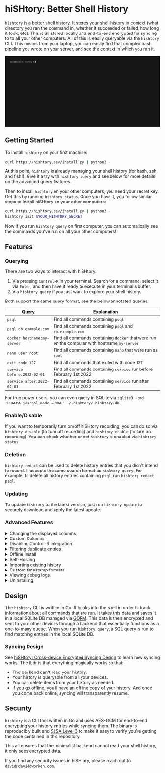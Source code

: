 # hiSHtory: Better Shell History

`hishtory` is a better shell history. It stores your shell history in context (what directory you ran the command in, whether it succeeded or failed, how long it took, etc). This is all stored locally and end-to-end encrypted for syncing to to all your other computers. All of this is easily queryable via the `hishtory` CLI. This means from your laptop, you can easily find that complex bash pipeline you wrote on your server, and see the context in which you ran it. 

![demo](https://raw.githubusercontent.com/ddworken/hishtory/master/backend/web/landing/www/img/demo.gif)

## Getting Started

To install `hishtory` on your first machine:

```bash
curl https://hishtory.dev/install.py | python3 -
```

At this point, `hishtory` is already managing your shell history (for bash, zsh, and fish!). Give it a try with `hishtory query` and see below for more details on the advanced query features. 

Then to install `hishtory` on your other computers, you need your secret key. Get this by running `hishtory status`. Once you have it, you follow similar steps to install hiSHtory on your other computers:

```bash
curl https://hishtory.dev/install.py | python3 -
hishtory init $YOUR_HISHTORY_SECRET
```

Now if you run `hishtory query` on first computer, you can automatically see the commands you've run on all your other computers!

## Features

### Querying

There are two ways to interact with hiSHtory. 

1. Via pressing `Control+R` in your terminal. Search for a command, select it via `Enter`, and then have it ready to execute in your terminal's buffer. 
2. Via `hishtory query` if you just want to explore your shell history. 

Both support the same query format, see the below annotated queries:

| Query | Explanation |
|---|---|
| `psql` | Find all commands containing `psql` |
| `psql db.example.com` | Find all commands containing `psql` and `db.example.com` |
| `docker hostname:my-server` | Find all commands containing `docker` that were run on the computer with hostname `my-server` |
| `nano user:root` | Find all commands containing `nano` that were run as `root` |
| `exit_code:127` | Find all commands that exited with code `127` |
| `service before:2022-02-01` | Find all commands containing `service` run before February 1st 2022 |
| `service after:2022-02-01` | Find all commands containing `service` run after February 1st 2022 |

For true power users, you can even query in SQLite via `sqlite3 -cmd 'PRAGMA journal_mode = WAL' ~/.hishtory/.hishtory.db`. 

### Enable/Disable

If you want to temporarily turn on/off hiSHtory recording, you can do so via `hishtory disable` (to turn off recording) and `hishtory enable` (to turn on recording). You can check whether or not `hishtory` is enabled via `hishtory status`. 

### Deletion

`hishtory redact` can be used to delete history entries that you didn't intend to record. It accepts the same search format as `hishtory query`. For example, to delete all history entries containing `psql`, run `hishtory redact psql`. 

### Updating

To update `hishtory` to the latest version, just run `hishtory update` to securely download and apply the latest update. 

### Advanced Features

<details>
<summary>Changing the displayed columns</summary>

You can customize the columns that are displayed via `hishtory config-set displayed-columns`. For example, to display only the cwd and command:

```
hishtory config-set displayed-columns CWD Command
```
</details>

<details>
<summary>Custom Columns</summary>

You can create custom column definitions that are populated from arbitrary commands. For example, if you want to create a new column named `git_remote` that contains the git remote if the cwd is in a git directory, you can run:

```
hishtory config-add custom-column git_remote '(git remote -v 2>/dev/null | grep origin 1>/dev/null ) && git remote get-url origin || true'
hishtory config-add displayed-columns git_remote
```
</details>

<details>
<summary>Disabling Control-R integration</summary>
If you'd like to disable the control-R integration in your shell, you can do so by running `hishtory config-set enable-control-r false`. 
</details>

<details>
<summary>Filtering duplicate entries</summary>
By default, hishtory query will show all results even if this includes duplicate history entries. This helps you keep track of how many times you've run a command and in what contexts. If you'd rather disable this so that hiSHtory won't show duplicate entries, you can run:

```
hishtory config-set filter-duplicate-commands true
```
</details>

<details>
<summary>Offline Install</summary>
If you don't need the ability to sync your shell history, you can install hiSHtory in offline mode. 

Download the latest binary from [Github Releases](https://github.com/ddworken/hishtory/releases), and then run `./hishtory-binary install --offline` to install hiSHtory in a fully offline mode. This disables syncing and it is not possible to re-enable syncing after doing this.
</details>

<details>
<summary>Self-Hosting</summary>
By default, hiSHtory relies on a backend for syncing. All data is end-to-end encrypted, so the backend can't view your history. 

But if you'd like to self-host the hishtory backend, you can! The backend is a simple go binary in `backend/server/server.go` that uses postgres to store data. Check out the [`docker-compose.yml`](https://github.com/ddworken/hishtory/blob/master/backend/server/docker-compose.yml) file for an example config to start a hiSHtory server and how to configure it. 
</details>

<details>
<summary>Importing existing history</summary>
hiSHtory imports your existing shell history by default. If for some reason this didn't work (e.g. you had your shell history in a non-standard file), you can import it by piping it into `hishtory import` (e.g. `cat ~/.my_history | hishtory import`).
</details>

<details>
<summary>Custom timestamp formats</summary>
You can configure a custom timestamp format for hiSHtory via `hishtory config-set timestamp-format '2006/Jan/2 15:04'`. The timestamp format string should be in [the format used by Go's `time.Format(...)`](https://pkg.go.dev/time#Time.Format). 
</details>

<details>
<summary>Viewing debug logs</summary>
Debug logs are stored in `~/.hishtory/hishtory.log`. If you run into any issues, these may contain useful information.
</details>

<details>
<summary>Uninstalling</summary>
If you'd like to uninstall hishtory, just run `hishtory uninstall`. Note that this deletes the SQLite DB storing your history, so consider running a `hishtory export` first. 
</details>

## Design

The `hishtory` CLI is written in Go. It hooks into the shell in order to track information about all commands that are run. It takes this data and saves it in a local SQLite DB managed via [GORM](https://gorm.io/). This data is then encrypted and sent to your other devices through a backend that essentially functions as a one-to-many queue. When you run `hishtory query`, a SQL query is run to find matching entries in the local SQLite DB. 

### Syncing Design 

See [hiSHtory: Cross-device Encrypted Syncing Design](https://blog.daviddworken.com/posts/hishtory-explained/) to learn how syncing works. The tl;dr is that everything magically works so that:

* The backend can't read your history. 
* Your history is queryable from all your devices. 
* You can delete items from your history as needed. 
* If you go offline, you'll have an offline copy of your history. And once you come back online, syncing will transparently resume.

## Security

`hishtory` is a CLI tool written in Go and uses AES-GCM for end-to-end encrypting your history entries while syncing them. The binary is reproducibly built and [SLSA Level 3](https://slsa.dev/) to make it easy to verify you're getting the code contained in this repository. 

This all ensures that the minimalist backend cannot read your shell history, it only sees encrypted data. 

If you find any security issues in hiSHtory, please reach out to `david@daviddworken.com`. 
